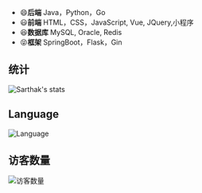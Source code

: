 <!--自定义Github主页-->

- 😄**后端** Java，Python，Go
- 😃**前端** HTML，CSS，JavaScript, Vue, JQuery,小程序
- 😆**数据库** MySQL, Oracle, Redis
- 😝**框架** SpringBoot，Flask，Gin

## 统计

![Sarthak's stats](https://github-readme-stats.vercel.app/api?username=wxyShine&show_icons=true)

## Language

![Language](https://github-readme-stats.vercel.app/api/top-langs/?username=wxyShine)


## 访客数量  

<img align='center' src="https://profile-counter.glitch.me/wxyShine/count.svg" alt="访客数量"/>
